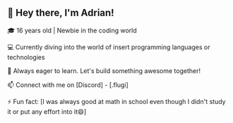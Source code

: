 ## 👋 Hey there, I'm Adrian!

🎓 16 years old | Newbie in the coding world

💻 Currently diving into the world of insert programming languages or technologies

🌱 Always eager to learn. Let's build something awesome together!

📫 Connect with me on [Discord] - [.flugi]

⚡ Fun fact: [I was always good at math in school even though I didn't study it or put any effort into it😄]


